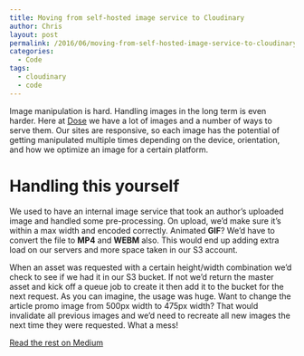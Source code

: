 ```yaml
---
title: Moving from self-hosted image service to Cloudinary
author: Chris
layout: post
permalink: /2016/06/moving-from-self-hosted-image-service-to-cloudinary/
categories:
  - Code
tags:
  - cloudinary
  - code
---
```

Image manipulation is hard. Handling images in the long term is even harder. Here at [Dose](http://about.dose.com) we have a lot of images and a number of ways to serve them. <!--more-->Our sites are responsive, so each image has the potential of getting manipulated multiple times depending on the device, orientation, and how we optimize an image for a certain platform.

# Handling this yourself
We used to have an internal image service that took an author’s uploaded image and handled some pre-processing. On upload, we’d make sure it’s within a max width and encoded correctly. Animated **GIF**? We’d have to convert the file to **MP4** and **WEBM** also. This would end up adding extra load on our servers and more space taken in our S3 account.

When an asset was requested with a certain height/width combination we’d check to see if we had it in our S3 bucket. If not we’d return the master asset and kick off a queue job to create it then add it to the bucket for the next request. As you can imagine, the usage was huge. Want to change the article promo image from 500px width to 475px width? That would invalidate all previous images and we’d need to recreate all new images the next time they were requested. What a mess!

[Read the rest on Medium](https://medium.com/@cmgmyr/moving-from-self-hosted-image-service-to-cloudinary-bd7370317a0d)